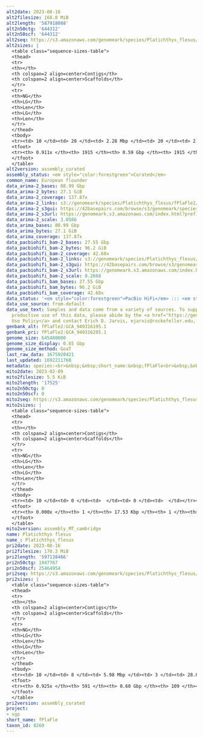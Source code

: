 ```yaml
---
alt2date: 2023-08-16
alt2filesize: 168.8 MiB
alt2length: '587918088'
alt2n50ctg: '644312'
alt2n50scf: '644312'
alt2seq: https://s3.amazonaws.com/genomeark/species/Platichthys_flesus/fPlaFle2/assembly_curated/fPlaFle2.alt.cur.20230816.fasta.gz
alt2sizes: |
  <table class="sequence-sizes-table">
  <thead>
  <tr>
  <th></th>
  <th colspan=2 align=center>Contigs</th>
  <th colspan=2 align=center>Scaffolds</th>
  </tr>
  <tr>
  <th>NG</th>
  <th>LG</th>
  <th>Len</th>
  <th>LG</th>
  <th>Len</th>
  </tr>
  </thead>
  <tbody>
  <tr><td> 10 </td><td> 20 </td><td> 2.28 Mbp </td><td> 20 </td><td> 2.28 Mbp </td></tr><tr><td> 20 </td><td> 54 </td><td> 1.62 Mbp </td><td> 54 </td><td> 1.62 Mbp </td></tr><tr><td> 30 </td><td> 101 </td><td> 1.22 Mbp </td><td> 101 </td><td> 1.22 Mbp </td></tr><tr><td> 40 </td><td> 164 </td><td> 0.88 Mbp </td><td> 164 </td><td> 0.88 Mbp </td></tr><tr style="background-color:#cccccc;"><td> 50 </td><td> 250 </td><td> 0.64 Mbp </td><td> 250 </td><td> 0.64 Mbp </td></tr><tr><td> 60 </td><td> 366 </td><td> 480.25 Kbp </td><td> 366 </td><td> 480.25 Kbp </td></tr><tr><td> 70 </td><td> 529 </td><td> 330.16 Kbp </td><td> 529 </td><td> 330.16 Kbp </td></tr><tr><td> 80 </td><td> 789 </td><td> 178.11 Kbp </td><td> 789 </td><td> 178.11 Kbp </td></tr><tr><td> 90 </td><td> 1585 </td><td> 28.71 Kbp </td><td> 1585 </td><td> 28.71 Kbp </td></tr><tr><td> 100 </td><td> 0 </td><td>  </td><td> 0 </td><td>  </td></tr></tbody>
  <tfoot>
  <tr><th> 0.911x </th><th> 1915 </th><th> 0.59 Gbp </th><th> 1915 </th><th> 0.59 Gbp </th></tr>
  </tfoot>
  </table>
alt2version: assembly_curated
assembly_status: <em style="color:forestgreen">Curated</em>
common_name: European flounder
data_arima-2_bases: 88.99 Gbp
data_arima-2_bytes: 27.1 GiB
data_arima-2_coverage: 137.87x
data_arima-2_links: s3://genomeark/species/Platichthys_flesus/fPlaFle2/genomic_data/arima/<br>
data_arima-2_s3gui: https://42basepairs.com/browse/s3/genomeark/species/Platichthys_flesus/fPlaFle2/genomic_data/arima/
data_arima-2_s3url: https://genomeark.s3.amazonaws.com/index.html?prefix=species/Platichthys_flesus/fPlaFle2/genomic_data/arima/
data_arima-2_scale: 3.0586
data_arima_bases: 88.99 Gbp
data_arima_bytes: 27.1 GiB
data_arima_coverage: 137.87x
data_pacbiohifi_bam-2_bases: 27.55 Gbp
data_pacbiohifi_bam-2_bytes: 96.2 GiB
data_pacbiohifi_bam-2_coverage: 42.68x
data_pacbiohifi_bam-2_links: s3://genomeark/species/Platichthys_flesus/fPlaFle2/genomic_data/pacbio_hifi/<br>
data_pacbiohifi_bam-2_s3gui: https://42basepairs.com/browse/s3/genomeark/species/Platichthys_flesus/fPlaFle2/genomic_data/pacbio_hifi/
data_pacbiohifi_bam-2_s3url: https://genomeark.s3.amazonaws.com/index.html?prefix=species/Platichthys_flesus/fPlaFle2/genomic_data/pacbio_hifi/
data_pacbiohifi_bam-2_scale: 0.2668
data_pacbiohifi_bam_bases: 27.55 Gbp
data_pacbiohifi_bam_bytes: 96.2 GiB
data_pacbiohifi_bam_coverage: 42.68x
data_status: '<em style="color:forestgreen">PacBio HiFi</em> ::: <em style="color:forestgreen">Arima</em>'
data_use_source: from-default
data_use_text: Samples and data come from a variety of sources. To support fair and
  productive use of this data, please abide by the <a href="https://genome10k.soe.ucsc.edu/data-use-policies/">Data
  Use Policy</a> and contact Erich D. Jarvis, ejarvis@rockefeller.edu, with any questions.
genbank_alt: fPlaFle2:GCA_949316195.1
genbank_pri: fPlaFle2:GCA_949316205.1
genome_size: 645480000
genome_size_display: 0.65 Gbp
genome_size_method: GoaT
last_raw_data: 1675920421
last_updated: 1692211768
metadata: species:<br>&nbsp;&nbsp;short_name:&nbsp;fPlaFle<br>&nbsp;&nbsp;name:&nbsp;Platichthys&nbsp;flesus<br>&nbsp;&nbsp;taxon_id:&nbsp;8260<br>&nbsp;&nbsp;common_name:&nbsp;European&nbsp;flounder<br>&nbsp;&nbsp;order:<br>&nbsp;&nbsp;&nbsp;&nbsp;name:&nbsp;Pleuronectiformes<br>&nbsp;&nbsp;family:<br>&nbsp;&nbsp;&nbsp;&nbsp;name:&nbsp;Pleuronectidae<br>&nbsp;&nbsp;individuals:<br>&nbsp;&nbsp;&nbsp;&nbsp;-&nbsp;short_name:&nbsp;fPlaFle2<br>&nbsp;&nbsp;&nbsp;&nbsp;&nbsp;&nbsp;biosample_id:&nbsp;SAMEA110026475<br>&nbsp;&nbsp;&nbsp;&nbsp;&nbsp;&nbsp;sex:<br>&nbsp;&nbsp;genome_size:&nbsp;645480000<br>&nbsp;&nbsp;genome_size_method:&nbsp;GoaT<br>&nbsp;&nbsp;project:&nbsp;[&nbsp;vgp&nbsp;]<br>
mito2date: 2023-02-09
mito2filesize: 5.5 KiB
mito2length: '17525'
mito2n50ctg: 0
mito2n50scf: 0
mito2seq: https://s3.amazonaws.com/genomeark/species/Platichthys_flesus/fPlaFle2/assembly_MT_cambridge/fPlaFle2.MT.20230209.fasta.gz
mito2sizes: |
  <table class="sequence-sizes-table">
  <thead>
  <tr>
  <th></th>
  <th colspan=2 align=center>Contigs</th>
  <th colspan=2 align=center>Scaffolds</th>
  </tr>
  <tr>
  <th>NG</th>
  <th>LG</th>
  <th>Len</th>
  <th>LG</th>
  <th>Len</th>
  </tr>
  </thead>
  <tbody>
  <tr><td> 10 </td><td> 0 </td><td>  </td><td> 0 </td><td>  </td></tr><tr><td> 20 </td><td> 0 </td><td>  </td><td> 0 </td><td>  </td></tr><tr><td> 30 </td><td> 0 </td><td>  </td><td> 0 </td><td>  </td></tr><tr><td> 40 </td><td> 0 </td><td>  </td><td> 0 </td><td>  </td></tr><tr style="background-color:#cccccc;"><td> 50 </td><td> 0 </td><td style="background-color:#ff8888;">  </td><td> 0 </td><td style="background-color:#ff8888;">  </td></tr><tr><td> 60 </td><td> 0 </td><td>  </td><td> 0 </td><td>  </td></tr><tr><td> 70 </td><td> 0 </td><td>  </td><td> 0 </td><td>  </td></tr><tr><td> 80 </td><td> 0 </td><td>  </td><td> 0 </td><td>  </td></tr><tr><td> 90 </td><td> 0 </td><td>  </td><td> 0 </td><td>  </td></tr><tr><td> 100 </td><td> 0 </td><td>  </td><td> 0 </td><td>  </td></tr></tbody>
  <tfoot>
  <tr><th> 0.000x </th><th> 1 </th><th> 17.53 Kbp </th><th> 1 </th><th> 17.53 Kbp </th></tr>
  </tfoot>
  </table>
mito2version: assembly_MT_cambridge
name: Platichthys flesus
name_: Platichthys_flesus
pri2date: 2023-08-16
pri2filesize: 170.3 MiB
pri2length: '597138466'
pri2n50ctg: 1947767
pri2n50scf: 25464954
pri2seq: https://s3.amazonaws.com/genomeark/species/Platichthys_flesus/fPlaFle2/assembly_curated/fPlaFle2.pri.cur.20230816.fasta.gz
pri2sizes: |
  <table class="sequence-sizes-table">
  <thead>
  <tr>
  <th></th>
  <th colspan=2 align=center>Contigs</th>
  <th colspan=2 align=center>Scaffolds</th>
  </tr>
  <tr>
  <th>NG</th>
  <th>LG</th>
  <th>Len</th>
  <th>LG</th>
  <th>Len</th>
  </tr>
  </thead>
  <tbody>
  <tr><td> 10 </td><td> 8 </td><td> 5.98 Mbp </td><td> 3 </td><td> 28.89 Mbp </td></tr><tr><td> 20 </td><td> 20 </td><td> 4.73 Mbp </td><td> 5 </td><td> 28.54 Mbp </td></tr><tr><td> 30 </td><td> 39 </td><td> 3.03 Mbp </td><td> 7 </td><td> 28.16 Mbp </td></tr><tr><td> 40 </td><td> 62 </td><td> 2.47 Mbp </td><td> 9 </td><td> 27.30 Mbp </td></tr><tr style="background-color:#cccccc;"><td> 50 </td><td> 92 </td><td style="background-color:#88ff88;"> 1.95 Mbp </td><td> 12 </td><td style="background-color:#88ff88;"> 25.46 Mbp </td></tr><tr><td> 60 </td><td> 130 </td><td> 1.48 Mbp </td><td> 14 </td><td> 24.71 Mbp </td></tr><tr><td> 70 </td><td> 180 </td><td> 1.16 Mbp </td><td> 17 </td><td> 21.87 Mbp </td></tr><tr><td> 80 </td><td> 252 </td><td> 0.69 Mbp </td><td> 20 </td><td> 21.10 Mbp </td></tr><tr><td> 90 </td><td> 405 </td><td> 216.28 Kbp </td><td> 24 </td><td> 15.67 Mbp </td></tr><tr><td> 100 </td><td> 0 </td><td>  </td><td> 0 </td><td>  </td></tr></tbody>
  <tfoot>
  <tr><th> 0.925x </th><th> 591 </th><th> 0.60 Gbp </th><th> 109 </th><th> 0.60 Gbp </th></tr>
  </tfoot>
  </table>
pri2version: assembly_curated
project:
- vgp
short_name: fPlaFle
taxon_id: 8260
---
```

